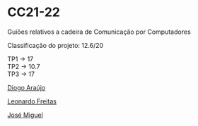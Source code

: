# CC21-22
Guiões relativos a cadeira de Comunicação por Computadores

Classificação do projeto: 12.6/20
<div>
TP1 -> 17
</div>
<div>
TP2 -> 10.7
</div>
<div>
TP3 -> 17
</div>


[Diogo Araújo](https://github.com/DMdSA)

[Leonardo Freitas](https://github.com/Leonardo1924)

[José Miguel](https://github.com/ZeMig00)
